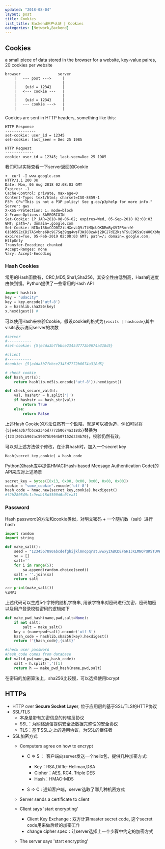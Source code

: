 ```yaml
---
updated: "2018-08-04"
layout: post
title: Cookies
list_title: Backend用户认证 | Cookies
categories: [Network,Backend]
---
```


## Cookies

a small piece of data stored in the browser for a website, key-value paires, 20 cookies per website

```
browser                 server
    |   --- post --->     |
    |                     |
    |    {uid = 1234}     |
    |   <--- cookie ---   |
    |                     |
    |    {uid = 1234}     |
    |   --- cookie --->   |
    |                     |
```
Cookies are sent in HTTP headers, something like this:

```
HTTP Response
--------------
set-cookie: user_id = 12345
set-cookie: last_seen = Dec 25 1985

HTTP Request
-------------
cookie: user_id = 12345; last-seen=Dec 25 1985
```

我们可以实际查看一下server返回的Cookie

```
➜  curl -I www.google.com
HTTP/1.1 200 OK
Date: Mon, 06 Aug 2018 02:08:03 GMT
Expires: -1
Cache-Control: private, max-age=0
Content-Type: text/html; charset=ISO-8859-1
P3P: CP="This is not a P3P policy! See g.co/p3phelp for more info."
Server: gws
X-XSS-Protection: 1; mode=block
X-Frame-Options: SAMEORIGIN
Set-Cookie: 1P_JAR=2018-08-06-02; expires=Wed, 05-Sep-2018 02:08:03 GMT; path=/; domain=.google.com
Set-Cookie: NID=136=CCO0I2iLHXevLQ9iTtMQcUOKDRmByXVIPRmrnW-6i6b59ZcCDiTASvbns6Dc9C7Sq39qg4wsF3WJ88zwNj2DC27dE2kshTSuE9KSsOsW00Xbhgnyn6ZY4QnJHdCEZNZc; expires=Tue, 05-Feb-2019 02:08:03 GMT; path=/; domain=.google.com; HttpOnly
Transfer-Encoding: chunked
Accept-Ranges: none
Vary: Accept-Encoding
```

### Hash Cookies

常用的Hash函数有，CRC,MD5,Sha1,Sha256，其安全性由低到高，Hash的速度由快到慢。Python提供了一些常用的Hash API

```python
import hashlib
key = "udacity"
key = key.encode('utf-8')
x = hashlib.sha256(key)
x.hexdigest() #
```
可以使用Hash来校验Cookie，假设cookie的格式为`{visits | hashcode}`其中visits表示访问server的次数

```python
#server
#-----------
#set-cookie: {5|e4da3b7fbbce2345d7772b0674a318d5}

#client
#-----------
#cookie: {5|e4da3b7fbbce2345d7772b0674a318d5}

# check cookie 
def hash_str(s):
    return hashlib.md5(s.encode('utf-8')).hexdigest()

def check_secure_val(h):
    val, hashstr = h.split('|')
    if hashstr == hash_str(val):
        return True
    else:
        return False
```

上述Hash Cookie的方法任然有一个缺陷，就是可以被伪造，例如可以将`{5|e4da3b7fbbce2345d7772b0674a318d5}`替换为`{123|202cb962ac59075b964b07152d234b70}`，校验仍然有效。

可以对上述方法做个修改，在计算hash时，加入一个secret key

```
Hash(secret_key,cookie) = hash_code
```

Python的hash库中提供HMAC(Hash-based Meesage Authentication Code)的API来应对上述场景

```python
secret_key = bytes([0x13, 0x00, 0x00, 0x00, 0x08, 0x00])
cookie = "some_cookie".encode('utf-8')
hash_code = hmac.new(secret_key,cookie).hexdigest()
#f2b280549c1c9edb18d5500d6c01ea51
```

### Password

Hash password的方法和cookie类似，对明文密码 + 一个随机数（salt）进行hash

```python
import random
import string

def make_salt():
    seed = "1234567890abcdefghijklmnopqrstuvwxyzABCDEFGHIJKLMNOPQRSTUVWXYZ!@#$%^&*()_+=-"
    sa = []
    salt=''
    for i in range(5):
        sa.append(random.choice(seed))
    salt = ''.join(sa)
    return salt

>>> print(make_salt())
vZMV1
```
上述代码可以生成5个字符的随机字符串, 用该字符串对密码进行加密，密码加密以及用户登录校验密码的逻辑如下

```python
def make_pwd_hash(name,pwd,salt=None):
    if not salt:
        salt = make_salt()
    key = (name+pwd+salt).encode('utf-8')
    hash_code = hashlib.sha256(key).hexdigest()
    return f"{hash_code},{salt}"

#check user password
#hash_code comes from database
def valid_pw(name,pw,hash_code):
    salt = h.split(',')[1]
    return h == make_pwd_hash(name,pwd,salt)
```
在密码的加密算法上，sha256比较慢，可以选择使用bcrypt

## HTTPs

- HTTP over **Secure Socket Layer**, 位于应用层的基于SSL/TLS的HTTP协议
- SSL/TLS
	- 本身是带有加密信息的传输层协议
	- SSL：为网络通信提供安全及数据完整性的安全协议
	- TLS：基于SSL之上的通用协议，为SSL的继任者
- SSL加密方式
	- Computers agree on how to encrypt
		- C => S ： 客户端向server发送一个hello包，提供几种加密方式:
			- Key：RSA,Diffle-Hellman,DSA
			- Cipher：AES, RC4, Triple DES
			- Hash：HMAC-MD5

		- S => C : 通知客户端，server选取了哪几种机密方式

	- Server sends a certificate to client
	- Client says 'start encrypting'
		- Client Key Exchange : 双方计算master secret code, 这个secret code用来做后续的加密工作
		- change cipher spec：让server选择上一个步骤中约定的加密方式
	- The server says 'start encrypting'
